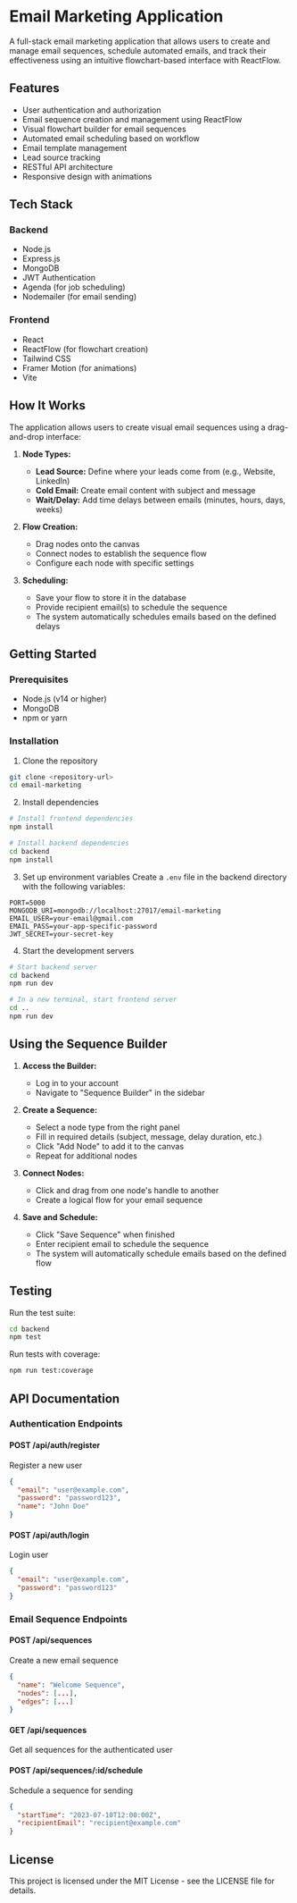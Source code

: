 # Email Marketing Application

A full-stack email marketing application that allows users to create and manage email sequences, schedule automated emails, and track their effectiveness using an intuitive flowchart-based interface with ReactFlow.

## Features

- User authentication and authorization
- Email sequence creation and management using ReactFlow
- Visual flowchart builder for email sequences
- Automated email scheduling based on workflow
- Email template management
- Lead source tracking
- RESTful API architecture
- Responsive design with animations

## Tech Stack

### Backend

- Node.js
- Express.js
- MongoDB
- JWT Authentication
- Agenda (for job scheduling)
- Nodemailer (for email sending)

### Frontend

- React
- ReactFlow (for flowchart creation)
- Tailwind CSS
- Framer Motion (for animations)
- Vite

## How It Works

The application allows users to create visual email sequences using a drag-and-drop interface:

1. **Node Types:**

   - **Lead Source:** Define where your leads come from (e.g., Website, LinkedIn)
   - **Cold Email:** Create email content with subject and message
   - **Wait/Delay:** Add time delays between emails (minutes, hours, days, weeks)

2. **Flow Creation:**

   - Drag nodes onto the canvas
   - Connect nodes to establish the sequence flow
   - Configure each node with specific settings

3. **Scheduling:**
   - Save your flow to store it in the database
   - Provide recipient email(s) to schedule the sequence
   - The system automatically schedules emails based on the defined delays

## Getting Started

### Prerequisites

- Node.js (v14 or higher)
- MongoDB
- npm or yarn

### Installation

1. Clone the repository

```bash
git clone <repository-url>
cd email-marketing
```

2. Install dependencies

```bash
# Install frontend dependencies
npm install

# Install backend dependencies
cd backend
npm install
```

3. Set up environment variables
   Create a `.env` file in the backend directory with the following variables:

```
PORT=5000
MONGODB_URI=mongodb://localhost:27017/email-marketing
EMAIL_USER=your-email@gmail.com
EMAIL_PASS=your-app-specific-password
JWT_SECRET=your-secret-key
```

4. Start the development servers

```bash
# Start backend server
cd backend
npm run dev

# In a new terminal, start frontend server
cd ..
npm run dev
```

## Using the Sequence Builder

1. **Access the Builder:**

   - Log in to your account
   - Navigate to "Sequence Builder" in the sidebar

2. **Create a Sequence:**

   - Select a node type from the right panel
   - Fill in required details (subject, message, delay duration, etc.)
   - Click "Add Node" to add it to the canvas
   - Repeat for additional nodes

3. **Connect Nodes:**

   - Click and drag from one node's handle to another
   - Create a logical flow for your email sequence

4. **Save and Schedule:**
   - Click "Save Sequence" when finished
   - Enter recipient email to schedule the sequence
   - The system will automatically schedule emails based on the defined flow

## Testing

Run the test suite:

```bash
cd backend
npm test
```

Run tests with coverage:

```bash
npm run test:coverage
```

## API Documentation

### Authentication Endpoints

#### POST /api/auth/register

Register a new user

```json
{
  "email": "user@example.com",
  "password": "password123",
  "name": "John Doe"
}
```

#### POST /api/auth/login

Login user

```json
{
  "email": "user@example.com",
  "password": "password123"
}
```

### Email Sequence Endpoints

#### POST /api/sequences

Create a new email sequence

```json
{
  "name": "Welcome Sequence",
  "nodes": [...],
  "edges": [...]
}
```

#### GET /api/sequences

Get all sequences for the authenticated user

#### POST /api/sequences/:id/schedule

Schedule a sequence for sending

```json
{
  "startTime": "2023-07-10T12:00:00Z",
  "recipientEmail": "recipient@example.com"
}
```

## License

This project is licensed under the MIT License - see the LICENSE file for details.
